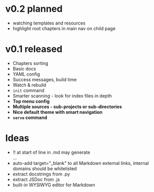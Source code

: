 v0.2 planned
============

* watching templates and resources
* highlight root chapters in main nav on child page

v0.1 released
=============

+ Chapters sorting
+ Basic docs
+ YAML config
+ Success messages, build time
+ Watch & rebuild
+ `init` command
+ Smarter scanning - look for index files in depth
+ **Top menu config**
+ **Multiple sources - sub-projects or sub-directories**
+ **Nice default theme with smart navigation**
+ **`serve` command**

Ideas
=====

* !! at start of line in .md may generate <div class="alert">...</div>
* auto-add target="_blank" to all Markdown external links, internal domains should be whitelisted
* extract docstrings from .py
* extract JSDoc from .js
* built-in WYSIWYG editor for Markdown
